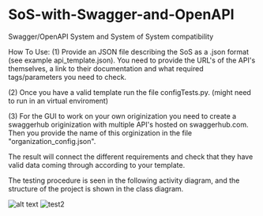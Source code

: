 # SoS-with-Swagger-and-OpenAPI
Swagger/OpenAPI System and System of System compatibility

How To Use:
(1) Provide an JSON file describing the SoS as a .json format (see example api_template.json). You need to provide the URL's of the API's themselves, a link to their documentation and what required tags/parameters you need to check.

(2) Once you have a valid template run the file configTests.py. (might need to run in an virtual enviroment)

(3) For the GUI to work on your own originization you need to create a swaggerhub originization with multiple API's hosted on swaggerhub.com. Then you provide the name of this orginization in the file "organization_config.json". 

The result will connect the different requirements and check that they have valid data coming through according to your template.

The testing procedure is seen in the following activity diagram, and the structure of the project is shown in the class diagram.

![alt text](https://github.com/JunkZ/Project-g12/blob/master/Activity_diagram.png?raw=true)
![test2](https://github.com/JunkZ/Project-g12/blob/master/Class_diagram.png?raw=true)
